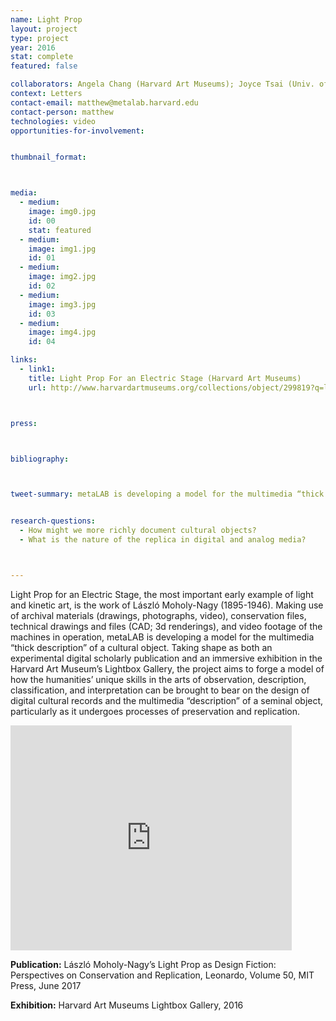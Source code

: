 ```yaml
---
name: Light Prop
layout: project
type: project
year: 2016
stat: complete
featured: false

collaborators: Angela Chang (Harvard Art Museums); Joyce Tsai (Univ. of Iowa)
context: Letters
contact-email: matthew@metalab.harvard.edu
contact-person: matthew
technologies: video
opportunities-for-involvement: 


thumbnail_format:



media:
  - medium:
    image: img0.jpg
    id: 00
    stat: featured
  - medium:
    image: img1.jpg
    id: 01
  - medium:
    image: img2.jpg
    id: 02
  - medium:
    image: img3.jpg
    id: 03
  - medium:
    image: img4.jpg
    id: 04

links:
  - link1: 
    title: Light Prop For an Electric Stage (Harvard Art Museums)
    url: http://www.harvardartmuseums.org/collections/object/299819?q=light+prop



press:



bibliography:



tweet-summary: metaLAB is developing a model for the multimedia “thick description” of a cultural object	&#58; <em>Light Prop for an Electric Stage</em>, the work of László Moholy-Nagy (1895-1946) and an early example of light and kinetic art.


research-questions:
  - How might we more richly document cultural objects? 
  - What is the nature of the replica in digital and analog media?



---
```


Light Prop for an Electric Stage, the most important early example of light and kinetic art, is the work of László Moholy-Nagy (1895-1946). Making use of archival materials (drawings, photographs, video), conservation files, technical drawings and files (CAD; 3d renderings), and video footage of the machines in operation, metaLAB is developing a model for the multimedia “thick description” of a cultural object. Taking shape as both an experimental digital scholarly publication and an immersive exhibition in the Harvard Art Museum’s Lightbox Gallery, the project aims to forge a model of how the humanities’ unique skills in the arts of observation, description, classification, and interpretation can be brought to bear on the design of digital cultural records and the multimedia “description” of a seminal object, particularly as it undergoes processes of preservation and replication.

<iframe src="https://player.vimeo.com/video/174445269" width="450" height="360" frameborder="0" allow="autoplay; fullscreen" allowfullscreen></iframe>

**Publication:**
László Moholy-Nagy’s Light Prop as Design Fiction: Perspectives on Conservation and Replication, Leonardo, Volume 50, MIT Press, June 2017

**Exhibition:**
Harvard Art Museums Lightbox Gallery, 2016
